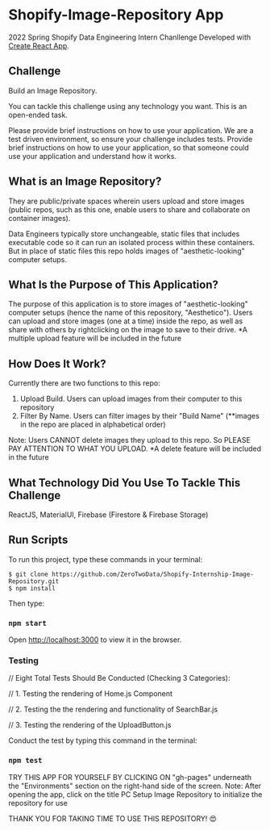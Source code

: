 # Shopify-Image-Repository App

2022 Spring Shopify Data Engineering Intern Chanllenge Developed with [Create React App](https://github.com/facebook/create-react-app). 

## Challenge
Build an Image Repository.

You can tackle this challenge using any technology you want. This is an open-ended task.

Please provide brief instructions on how to use your application. We are a test driven environment, so ensure your challenge includes tests. Provide brief instructions on how to use your application, so that someone could use your application and understand how it works.

## What is an Image Repository?
They are public/private spaces wherein users upload and store images (public repos, such as this one, enable users to share and collaborate on container images).

Data Engineers typically store unchangeable, static files that includes executable code so it can run an isolated process within these containers. But in place of static files this repo holds images of "aesthetic-looking" computer setups.

## What Is the Purpose of This Application?
The purpose of this application is to store images of "aesthetic-looking" computer setups (hence the name of this repository, "Aesthetico"). Users can upload and store images (one at a time) inside the repo, as well as share with others by rightclicking on the image to save to their drive. *A multiple upload feature will be included in the future

## How Does It Work?
Currently there are two functions to this repo:

1. Upload Build. Users can upload images from their computer to this repository
2. Filter By Name. Users can filter images by their "Build Name" (**images in the repo are placed in alphabetical order)

Note: Users CANNOT delete images they upload to this repo. So PLEASE PAY ATTENTION TO WHAT YOU UPLOAD. *A delete feature will be included in the future

## What Technology Did You Use To Tackle This Challenge
ReactJS, MaterialUI, Firebase (Firestore & Firebase Storage)

## Run Scripts

To run this project, type these commands in your terminal:
```
$ git clone https://github.com/ZeroTwoData/Shopify-Internship-Image-Repository.git
$ npm install
```
Then type:
### `npm start`

Open [http://localhost:3000](http://localhost:3000) to view it in the browser.

### Testing

// Eight Total Tests Should Be Conducted (Checking 3 Categories):

// 1. Testing the rendering of Home.js Component

// 2. Testing the the rendering and functionality of SearchBar.js

// 3. Testing the rendering of the UploadButton.js

Conduct the test by typing this command in the terminal:
### `npm test`

TRY THIS APP FOR YOURSELF BY CLICKING ON "gh-pages" underneath the "Environments" section on the right-hand side of the screen.
Note: After opening the app, click on the title PC Setup Image Repository to initialize the repository for use

THANK YOU FOR TAKING TIME TO USE THIS REPOSITORY! 😍

